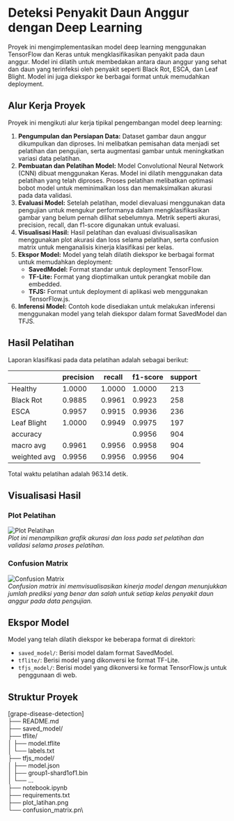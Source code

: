 # Deteksi Penyakit Daun Anggur dengan Deep Learning
Proyek ini mengimplementasikan model deep learning menggunakan TensorFlow dan Keras untuk mengklasifikasikan penyakit pada daun anggur. Model ini dilatih untuk membedakan antara daun anggur yang sehat dan daun yang terinfeksi oleh penyakit seperti Black Rot, ESCA, dan Leaf Blight. Model ini juga diekspor ke berbagai format untuk memudahkan deployment.

## Alur Kerja Proyek
Proyek ini mengikuti alur kerja tipikal pengembangan model deep learning:
1.  **Pengumpulan dan Persiapan Data:** Dataset gambar daun anggur dikumpulkan dan diproses. Ini melibatkan pemisahan data menjadi set pelatihan dan pengujian, serta augmentasi gambar untuk meningkatkan variasi data pelatihan.
2.  **Pembuatan dan Pelatihan Model:** Model Convolutional Neural Network (CNN) dibuat menggunakan Keras. Model ini dilatih menggunakan data pelatihan yang telah diproses. Proses pelatihan melibatkan optimasi bobot model untuk meminimalkan loss dan memaksimalkan akurasi pada data validasi.
3.  **Evaluasi Model:** Setelah pelatihan, model dievaluasi menggunakan data pengujian untuk mengukur performanya dalam mengklasifikasikan gambar yang belum pernah dilihat sebelumnya. Metrik seperti akurasi, precision, recall, dan f1-score digunakan untuk evaluasi.
4.  **Visualisasi Hasil:** Hasil pelatihan dan evaluasi divisualisasikan menggunakan plot akurasi dan loss selama pelatihan, serta confusion matrix untuk menganalisis kinerja klasifikasi per kelas.
5.  **Ekspor Model:** Model yang telah dilatih diekspor ke berbagai format untuk memudahkan deployment:
    * **SavedModel:** Format standar untuk deployment TensorFlow.
    * **TF-Lite:** Format yang dioptimalkan untuk perangkat mobile dan embedded.
    * **TFJS:** Format untuk deployment di aplikasi web menggunakan TensorFlow.js.
6.  **Inferensi Model:** Contoh kode disediakan untuk melakukan inferensi menggunakan model yang telah diekspor dalam format SavedModel dan TFJS.

## Hasil Pelatihan

Laporan klasifikasi pada data pelatihan adalah sebagai berikut:

|               | precision | recall | f1-score | support |
|---------------|-----------|--------|----------|---------|
| Healthy       | 1.0000    | 1.0000 | 1.0000   | 213     |
| Black Rot     | 0.9885    | 0.9961 | 0.9923   | 258     |
| ESCA          | 0.9957    | 0.9915 | 0.9936   | 236     |
| Leaf Blight   | 1.0000    | 0.9949 | 0.9975   | 197     |
| accuracy      |           |        | 0.9956   | 904     |
| macro avg     | 0.9961    | 0.9956 | 0.9958   | 904     |
| weighted avg  | 0.9956    | 0.9956 | 0.9956   | 904     |

Total waktu pelatihan adalah 963.14 detik.

## Visualisasi Hasil

### Plot Pelatihan

![Plot Pelatihan](./plot_latihan.png)  
_Plot ini menampilkan grafik akurasi dan loss pada set pelatihan dan validasi selama proses pelatihan._

### Confusion Matrix

![Confusion Matrix](./confusion_matrix.png)  
_Confusion matrix ini memvisualisasikan kinerja model dengan menunjukkan jumlah prediksi yang benar dan salah untuk setiap kelas penyakit daun anggur pada data pengujian._

## Ekspor Model
Model yang telah dilatih diekspor ke beberapa format di direktori:
* `saved_model/`: Berisi model dalam format SavedModel.
* `tflite/`: Berisi model yang dikonversi ke format TF-Lite.
* `tfjs_model/`: Berisi model yang dikonversi ke format TensorFlow.js untuk penggunaan di web.

## Struktur Proyek
[grape-disease-detection]\
├── README.md\
├── saved_model/\
├── tflite/\
│   ├── model.tflite\
│   └── labels.txt\
├── tfjs_model/\
│   ├── model.json\
│   ├── group1-shard1of1.bin\
│   └── ...\
├── notebook.ipynb\
├── requirements.txt\
├── plot_latihan.png\
└── confusion_matrix.pn\
